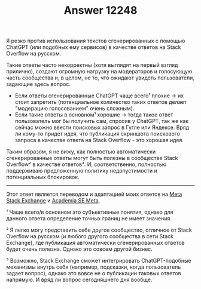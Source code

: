 ﻿---
title: "Answer 12248"
se.owner.user_id: 337980
se.owner.display_name: "Anton Menshov"
se.owner.link: "https://ru.meta.stackoverflow.com/users/337980/anton-menshov"
se.answer_id: 12248
se.question_id: 12247
se.post_type: answer
se.is_accepted: False
---
<p>Я резко против использования текстов сгенерированных с помощью ChatGPT (или подобных ему сервисов) в качестве ответов на Stack Overflow на русском.</p>
<p>Такие ответы часто некорректны (хотя выглядят на первый взгляд прилично), создают огромную нагрузку на модераторов и голосующую часть сообщества и, в целом, не то, что ожидают увидеть пользователи, задающие здесь вопрос.</p>
<ul>
<li>Если ответы сгенерированные ChatGPT чаще всего¹ плохие -&gt; их стоит запретить (потенциальное количество таких ответов делает &quot;модерацию голосованием&quot; очень сложным).</li>
<li>Если такие ответы в основном¹ хорошие -&gt; тогда такое ответ пользователь мог бы получить сам, спросив у ChatGPT, так же как сейчас можно ввести поисковых запрос в Гугле или Яндексе. Вряд ли кому-то придет идея, что публикация скриншота поискового запроса в качестве ответа на Stack Overflow - это хорошая идея.</li>
</ul>
<p>Таким образом, я не вижу, как полностью автоматически сгенерированные ответы могут быть полезны в сообществе Stack Overflow² в качестве ответов³. И, соответственно, полностью поддерживаю предложенную политику недопустимости и потенциальных блокировок.</p>
<hr />
<p>Этот ответ является переводом и адаптацией моих ответов на <a href="https://meta.stackexchange.com/a/384653/383809">Meta Stack Exchange</a> и <a href="https://academia.meta.stackexchange.com/a/5221/56594">Academia SE Meta</a>.</p>
<p>¹ Чаще всего/в основном это субъективные понятия, однако для данного ответа определение точных границ не имеет значения.</p>
<p>² Я легко могу представить себе другое сообщество, отличное от Stack Overflow на русском (и любого другого сообщества в сети Stack Exchange), где публикация автоматически сгенерированных ответов будет очень полезна. Однако это совсем другой бизнес.</p>
<p>³ Возможно, Stack Exchange сможет интегрировать ChatGPT-подобные механизмы внутрь себя (например, подсказки, когда пользователь задает вопрос), однако это вовсе не о публикации таковых ответов напрямую. И вряд ли вопрос сегодняшнего дня вообще.</p>
